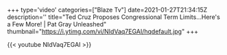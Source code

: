 +++
type='video'
categories=["Blaze Tv"]
date=2021-01-27T21:34:15Z
description=''
title="Ted Cruz Proposes Congressional Term Limits...Here's a Few More! | Pat Gray Unleashed"
thumbnail="https://i.ytimg.com/vi/NIdVaq7EGAI/hqdefault.jpg"
+++

{{< youtube NIdVaq7EGAI >}}
